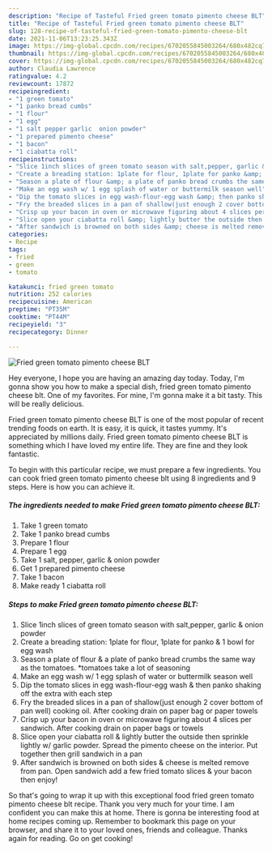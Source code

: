 ```yaml
---
description: "Recipe of Tasteful Fried green tomato pimento cheese BLT"
title: "Recipe of Tasteful Fried green tomato pimento cheese BLT"
slug: 128-recipe-of-tasteful-fried-green-tomato-pimento-cheese-blt
date: 2021-11-06T13:23:25.343Z
image: https://img-global.cpcdn.com/recipes/6702055845003264/680x482cq70/fried-green-tomato-pimento-cheese-blt-recipe-main-photo.jpg
thumbnail: https://img-global.cpcdn.com/recipes/6702055845003264/680x482cq70/fried-green-tomato-pimento-cheese-blt-recipe-main-photo.jpg
cover: https://img-global.cpcdn.com/recipes/6702055845003264/680x482cq70/fried-green-tomato-pimento-cheese-blt-recipe-main-photo.jpg
author: Claudia Lawrence
ratingvalue: 4.2
reviewcount: 17872
recipeingredient:
- "1 green tomato"
- "1 panko bread cumbs"
- "1 flour"
- "1 egg"
- "1 salt pepper garlic  onion powder"
- "1 prepared pimento cheese"
- "1 bacon"
- "1 ciabatta roll"
recipeinstructions:
- "Slice 1inch slices of green tomato season with salt,pepper, garlic &amp; onion powder"
- "Create a breading station: 1plate for flour, 1plate for panko &amp; 1 bowl for egg wash"
- "Season a plate of flour &amp; a plate of panko bread crumbs the same way as the tomatoes. *tomatoes take a lot of seasoning"
- "Make an egg wash w/ 1 egg splash of water or buttermilk season well"
- "Dip the tomato slices in egg wash-flour-egg wash &amp; then panko shaking off the extra with each step"
- "Fry the breaded slices in a pan of shallow(just enough 2 cover bottom of pan well) cooking oil. After cooking drain on paper bag or paper towels"
- "Crisp up your bacon in oven or microwave figuring about 4 slices per sandwich. After cooking drain on paper bags or towels"
- "Slice open your ciabatta roll &amp; lightly butter the outside then sprinkle lightly w/ garlic powder. Spread the pimento cheese on the interior. Put together then grill sandwich in a  pan"
- "After sandwich is browned on both sides &amp; cheese is melted remove from pan. Open sandwich add a few fried tomato slices &amp; your bacon then enjoy!"
categories:
- Recipe
tags:
- fried
- green
- tomato

katakunci: fried green tomato 
nutrition: 252 calories
recipecuisine: American
preptime: "PT35M"
cooktime: "PT44M"
recipeyield: "3"
recipecategory: Dinner

---
```



![Fried green tomato pimento cheese BLT](https://img-global.cpcdn.com/recipes/6702055845003264/680x482cq70/fried-green-tomato-pimento-cheese-blt-recipe-main-photo.jpg)

Hey everyone, I hope you are having an amazing day today. Today, I'm gonna show you how to make a special dish, fried green tomato pimento cheese blt. One of my favorites. For mine, I'm gonna make it a bit tasty. This will be really delicious.



Fried green tomato pimento cheese BLT is one of the most popular of recent trending foods on earth. It is easy, it is quick, it tastes yummy. It's appreciated by millions daily. Fried green tomato pimento cheese BLT is something which I have loved my entire life. They are fine and they look fantastic.


To begin with this particular recipe, we must prepare a few ingredients. You can cook fried green tomato pimento cheese blt using 8 ingredients and 9 steps. Here is how you can achieve it.

<!--inarticleads1-->

##### The ingredients needed to make Fried green tomato pimento cheese BLT:

1. Take 1 green tomato
1. Take 1 panko bread cumbs
1. Prepare 1 flour
1. Prepare 1 egg
1. Take 1 salt, pepper, garlic &amp; onion powder
1. Get 1 prepared pimento cheese
1. Take 1 bacon
1. Make ready 1 ciabatta roll




<!--inarticleads2-->

##### Steps to make Fried green tomato pimento cheese BLT:

1. Slice 1inch slices of green tomato season with salt,pepper, garlic &amp; onion powder
1. Create a breading station: 1plate for flour, 1plate for panko &amp; 1 bowl for egg wash
1. Season a plate of flour &amp; a plate of panko bread crumbs the same way as the tomatoes. *tomatoes take a lot of seasoning
1. Make an egg wash w/ 1 egg splash of water or buttermilk season well
1. Dip the tomato slices in egg wash-flour-egg wash &amp; then panko shaking off the extra with each step
1. Fry the breaded slices in a pan of shallow(just enough 2 cover bottom of pan well) cooking oil. After cooking drain on paper bag or paper towels
1. Crisp up your bacon in oven or microwave figuring about 4 slices per sandwich. After cooking drain on paper bags or towels
1. Slice open your ciabatta roll &amp; lightly butter the outside then sprinkle lightly w/ garlic powder. Spread the pimento cheese on the interior. Put together then grill sandwich in a  pan
1. After sandwich is browned on both sides &amp; cheese is melted remove from pan. Open sandwich add a few fried tomato slices &amp; your bacon then enjoy!




So that's going to wrap it up with this exceptional food fried green tomato pimento cheese blt recipe. Thank you very much for your time. I am confident you can make this at home. There is gonna be interesting food at home recipes coming up. Remember to bookmark this page on your browser, and share it to your loved ones, friends and colleague. Thanks again for reading. Go on get cooking!
